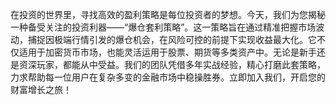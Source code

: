 在投资的世界里，寻找高效的盈利策略是每位投资者的梦想。今天，我们为您揭秘一种备受关注的投资利器——“爆仓套利策略”。这一策略旨在通过精准把握市场波动，捕捉因极端行情引发的爆仓机会，在风险可控的前提下实现收益最大化。它不仅适用于加密货币市场，也能灵活运用于股票、期货等多类资产中。无论是新手还是资深玩家，都能从中受益。我们的团队凭借多年实战经验，精心打磨此套策略，力求帮助每一位用户在复杂多变的金融市场中稳操胜券。立即加入我们，开启您的财富增长之旅！